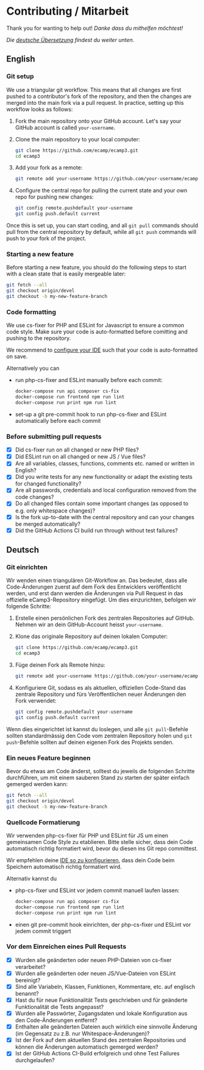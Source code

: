 <h1><span lang="en">Contributing</span> / <span lang="de">Mitarbeit</span></h1>

<span lang="en">Thank you for wanting to help out!</span> <em lang="de">Danke dass du mithelfen möchtest!</em>

<em lang="de">Die <a href="#deutsch">deutsche Übersetzung</a> findest du weiter unten.</em>

## English

### Git setup
We use a triangular git workflow. This means that all changes are first pushed to a contributor's fork of the repository, and then the changes are merged into the main fork via a pull request. In practice, setting up this workflow looks as follows:

1. Fork the main repository onto your GitHub account. Let's say your GitHub account is called `your-username`.

2. Clone the main repository to your local computer:

    ```bash
    git clone https://github.com/ecamp/ecamp3.git
    cd ecamp3
    ```

3. Add your fork as a remote:

    ```bash
    git remote add your-username https://github.com/your-username/ecamp3.git
    ```

4. Configure the central repo for pulling the current state and your own repo for pushing new changes:

    ```bash
    git config remote.pushdefault your-username
    git config push.default current
    ```

Once this is set up, you can start coding, and all `git pull` commands should pull from the central repository by default, while all `git push` commands will push to your fork of the project.

### Starting a new feature

Before starting a new feature, you should do the following steps to start with a clean state that is easily mergeable later:
```bash
git fetch --all
git checkout origin/devel
git checkout -b my-new-feature-branch
```

### Code formatting
We use cs-fixer for PHP and ESLint for Javascript to ensure a common code style. Make sure your code is auto-formatted before comitting and pushing to the repository.

We recommend to [configure your IDE](https://github.com/ecamp/ecamp3/wiki/Getting-started-on-Windows#code-auto-formatting) such that your code is auto-formatted on save.

Alternatively you can
* run php-cs-fixer and ESLint manually before each commit:
    ```bash
    docker-compose run api composer cs-fix
    docker-compose run frontend npm run lint
    docker-compose run print npm run lint
    ```
* set-up a git pre-commit hook to run php-cs-fixer and ESLint automatically before each commit

### Before submitting pull requests

* [x] Did cs-fixer run on all changed or new PHP files?
* [x] Did ESLint run on all changed or new JS / Vue files?
* [x] Are all variables, classes, functions, comments etc. named or written in English?
* [x] Did you write tests for any new functionality or adapt the existing tests for changed functionality?
* [x] Are all passwords, credentials and local configuration removed from the code changes?
* [x] Do all changed files contain some important changes (as opposed to e.g. only whitespace changes)?
* [x] Is the fork up-to-date with the central repository and can your changes be merged automatically?
* [x] Did the GitHub Actions CI build run through without test failures?

## Deutsch

### Git einrichten
Wir wenden einen triangulären Git-Workflow an. Das bedeutet, dass alle Code-Änderungen zuerst auf dem Fork des Entwicklers veröffentlicht werden, und erst dann werden die Änderungen via Pull Request in das offizielle eCamp3-Repository eingefügt. Um dies einzurichten, befolgen wir folgende Schritte:

1. Erstelle einen persönlichen Fork des zentralen Repositories auf GitHub. Nehmen wir an dein GitHub-Account heisst `your-username`.

2. Klone das originale Repository auf deinen lokalen Computer:

    ```bash
    git clone https://github.com/ecamp/ecamp3.git
    cd ecamp3
    ```

3. Füge deinen Fork als Remote hinzu:

    ```bash
    git remote add your-username https://github.com/your-username/ecamp3.git
    ```

4. Konfiguriere Git, sodass es als aktuellen, offiziellen Code-Stand das zentrale Repository und fürs Veröffentlichen neuer Änderungen den Fork verwendet:

    ```bash
    git config remote.pushdefault your-username
    git config push.default current
    ```

Wenn dies eingerichtet ist kannst du loslegen, und alle `git pull`-Befehle sollten standardmässig den Code vom zentralen Repository holen und `git push`-Befehle sollten auf deinen eigenen Fork des Projekts senden.

### Ein neues Feature beginnen

Bevor du etwas am Code änderst, solltest du jeweils die folgenden Schritte durchführen, um mit einem sauberen Stand zu starten der später einfach gemerged werden kann:
```bash
git fetch --all
git checkout origin/devel
git checkout -b my-new-feature-branch
```

### Quellcode Formatierung
Wir verwenden php-cs-fixer für PHP und ESLint für JS um einen gemeinsamen Code Style zu etablieren. Bitte stelle sicher, dass dein Code automatisch richtig formatiert wird, bevor du diesen ins Git repo committest.

Wir empfehlen deine [IDE so zu konfigurieren](https://github.com/ecamp/ecamp3/wiki/Getting-started-on-Windows#code-auto-formatting), dass dein Code beim Speichern automatisch richtig formatiert wird.

Alternativ kannst du 
* php-cs-fixer und ESLint vor jedem commit manuell laufen lassen:
    ```bash
    docker-compose run api composer cs-fix
    docker-compose run frontend npm run lint
    docker-compose run print npm run lint
    ```
* einen git pre-commit hook einrichten, der php-cs-fixer und ESLint vor jedem commit triggert


### Vor dem Einreichen eines Pull Requests

* [x] Wurden alle geänderten oder neuen PHP-Dateien von cs-fixer verarbeitet?
* [x] Wurden alle geänderten oder neuen JS/Vue-Dateien von ESLint bereinigt?
* [x] Sind alle Variabeln, Klassen, Funktionen, Kommentare, etc. auf englisch benannt?
* [x] Hast du für neue Funktionalität Tests geschrieben und für geänderte Funktionalität die Tests angepasst?
* [x] Wurden alle Passwörter, Zugangsdaten und lokale Konfiguration aus den Code-Änderungen entfernt?
* [x] Enthalten alle geänderten Dateien auch wirklich eine sinnvolle Änderung (im Gegensatz zu z.B. nur Whitespace-Änderungen)?
* [x] Ist der Fork auf dem aktuellen Stand des zentralen Repositories und können die Änderungen automatisch gemerged werden?
* [x] Ist der GitHub Actions CI-Build erfolgreich und ohne Test Failures durchgelaufen?

